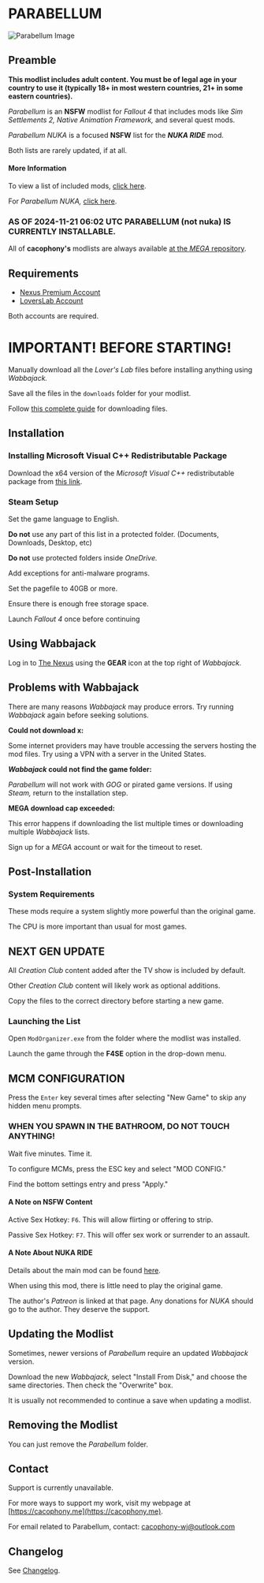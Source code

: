 # PARABELLUM

![Parabellum Image](images/OIG1.png)

## Preamble

**This modlist includes adult content. You must be of legal age in your country to use it (typically 18+ in most western countries, 21+ in some eastern countries).**

_Parabellum_ is an **NSFW** modlist for _Fallout 4_ that includes mods like _Sim Settlements 2, Native Animation Framework,_ and several quest mods.

_Parabellum NUKA_ is a focused **NSFW** list for the **_NUKA RIDE_** mod.

Both lists are rarely updated, if at all.

#### More Information

To view a list of included mods, [click here](https://loadorderlibrary.com/lists/parabellum-1).

For _Parabellum NUKA,_ [click here](https://loadorderlibrary.com/lists/parabellum-nuka).

### AS OF 2024-11-21 06:02 UTC PARABELLUM (not nuka) IS CURRENTLY INSTALLABLE.

All of **cacophony's** modlists are always available [at the _MEGA_ repository](https://mega.nz/folder/RawGxSQC#18F3HuX5i5MvXzsMb6ARGg).

## Requirements

- [Nexus Premium Account](https://forums.nexusmods.com/index.php?/store/category/1-premium-membership/)
- [LoversLab Account](https://www.loverslab.com/)

Both accounts are required.

# IMPORTANT! BEFORE STARTING!

Manually download all the _Lover's Lab_ files before installing anything using _Wabbajack._

Save all the files in the `downloads` folder for your modlist.

Follow [this complete guide](https://github.com/cacophony-wj/licentia_black/blob/main/PARABELLUM-Complete-Download-Guide.md) for downloading files.

## Installation

###  Installing Microsoft Visual C++ Redistributable Package

Download the x64 version of the _Microsoft Visual C++_ redistributable package from [this link](https://aka.ms/vs/17/release/vc_redist.x64.exe).

###  Steam Setup

Set the game language to English.

**Do not** use any part of this list in a protected folder. (Documents, Downloads, Desktop, etc)

**Do not** use protected folders inside _OneDrive._

Add exceptions for anti-malware programs.

Set the pagefile to 40GB or more.

Ensure there is enough free storage space.

Launch _Fallout 4_ once before continuing
 
##  Using Wabbajack

Log in to [The Nexus](https://www.nexusmods.com) using the **GEAR** icon at the top right of _Wabbajack._

##  Problems with Wabbajack

There are many reasons _Wabbajack_ may produce errors. Try running _Wabbajack_ again before seeking solutions.

**Could not download x:**

Some internet providers may have trouble accessing the servers hosting the mod files. Try using a VPN with a server in the United States.

**_Wabbajack_ could not find the game folder:**

_Parabellum_ will not work with _GOG_ or pirated game versions. If using _Steam,_ return to the installation step.

**MEGA download cap exceeded:**

This error happens if downloading the list multiple times or downloading multiple _Wabbajack_ lists.

Sign up for a _MEGA_ account or wait for the timeout to reset.

## Post-Installation

### System Requirements

These mods require a system slightly more powerful than the original game. 

The CPU is more important than usual for most games.

## NEXT GEN UPDATE

All _Creation Club_ content added after the TV show is included by default.

Other _Creation Club_ content will likely work as optional additions. 

Copy the files to the correct directory before starting a new game.

### Launching the List

Open `ModOrganizer.exe` from the folder where the modlist was installed.

Launch the game through the **F4SE** option in the drop-down menu.

## MCM CONFIGURATION

Press the `Enter` key several times after selecting "New Game" to skip any hidden menu prompts.

### WHEN YOU SPAWN IN THE BATHROOM, DO NOT TOUCH ANYTHING!

Wait five minutes. Time it.

To configure MCMs, press the ESC key and select "MOD CONFIG."

Find the bottom settings entry and press "Apply."

#### A Note on NSFW Content

Active Sex Hotkey: `F6`. This will allow flirting or offering to strip.

Passive Sex Hotkey: `F7`. This will offer sex work or surrender to an assault.

#### A Note About NUKA RIDE

Details about the main mod can be found [here](https://www.loverslab.com/topic/171006-aaf-nuka-ride-a-porn-studio-mod/).

When using this mod, there is little need to play the original game.

The author's _Patreon_ is linked at that page. Any donations for _NUKA_ should go to the author. They deserve the support.

## Updating the Modlist

Sometimes, newer versions of _Parabellum_ require an updated _Wabbajack_ version.

Download the new _Wabbajack,_ select "Install From Disk," and choose the same directories. Then check the "Overwrite" box.

It is usually not recommended to continue a save when updating a modlist.

## Removing the Modlist

You can just remove the _Parabellum_ folder. 

## Contact

Support is currently unavailable.

For more ways to support my work, visit my webpage at [https://cacophony.me](https://cacophony.me).

For email related to Parabellum, contact: [cacophony-wj@outlook.com](mailto:[cacophony-wj@outlook.com])

## Changelog

See [Changelog](CHANGELOG.md).




